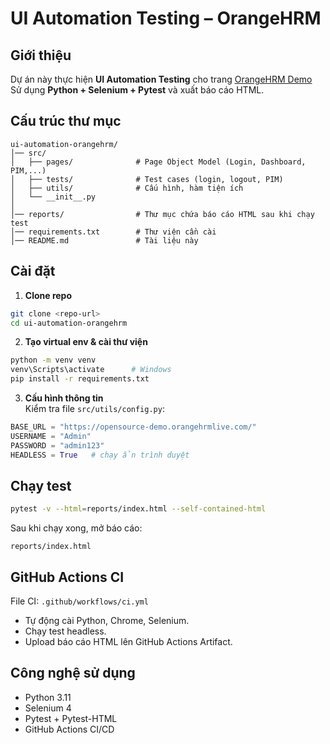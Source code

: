 
# UI Automation Testing – OrangeHRM

## Giới thiệu
Dự án này thực hiện **UI Automation Testing** cho trang [OrangeHRM Demo](https://opensource-demo.orangehrmlive.com/)  
Sử dụng **Python + Selenium + Pytest** và xuất báo cáo HTML.

## Cấu trúc thư mục
```
ui-automation-orangehrm/
│── src/
│   ├── pages/              # Page Object Model (Login, Dashboard, PIM,...)
│   ├── tests/              # Test cases (login, logout, PIM)
│   ├── utils/              # Cấu hình, hàm tiện ích
│   └── __init__.py
│
│── reports/                # Thư mục chứa báo cáo HTML sau khi chạy test
│── requirements.txt        # Thư viện cần cài
│── README.md               # Tài liệu này
```

## Cài đặt
1. **Clone repo**  
```bash
git clone <repo-url>
cd ui-automation-orangehrm
```

2. **Tạo virtual env & cài thư viện**  
```bash
python -m venv venv
venv\Scripts\activate      # Windows
pip install -r requirements.txt
```

3. **Cấu hình thông tin**  
Kiểm tra file `src/utils/config.py`:
```python
BASE_URL = "https://opensource-demo.orangehrmlive.com/"
USERNAME = "Admin"
PASSWORD = "admin123"
HEADLESS = True   # chạy ẩn trình duyệt
```

## Chạy test
```bash
pytest -v --html=reports/index.html --self-contained-html
```

Sau khi chạy xong, mở báo cáo:
```
reports/index.html
```

## GitHub Actions CI
File CI: `.github/workflows/ci.yml`  
- Tự động cài Python, Chrome, Selenium.  
- Chạy test headless.  
- Upload báo cáo HTML lên GitHub Actions Artifact.

## Công nghệ sử dụng
- Python 3.11
- Selenium 4
- Pytest + Pytest-HTML
- GitHub Actions CI/CD
